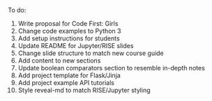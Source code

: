 To do:
1. Write proposal for Code First: Girls
1. Change code examples to Python 3
1. Add setup instructions for students
1. Update README for Jupyter/RISE slides
1. Change slide structure to match new course guide
1. Add content to new sections
1. Update boolean comparators section to resemble in-depth notes
1. Add project template for Flask/Jinja
1. Add project example API tutorials
1. Style reveal-md to match RISE/Jupyter styling

